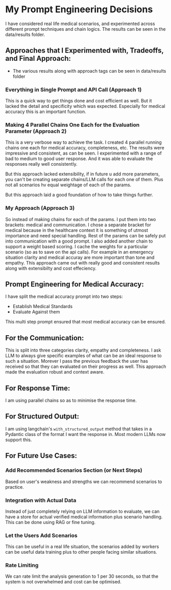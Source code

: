 # My Prompt Engineering Decisions

I have considered real life medical scenarios, and experimented across different prompt techniques and chain logics. The results can be seen in the data/results folder.

## Approaches that I Experimented with, Tradeoffs, and Final Approach:

- The various results along with approach tags can be seen in data/results folder

### Everything in Single Prompt and API Call (Approach 1)

This is a quick way to get things done and cost efficient as well. But it lacked the detail and specificity which was expected. Especially for medical accuracy this is an important function.

### Making 4 Parallel Chains One Each for the Evaluation Parameter (Approach 2)

This is a very verbose way to achieve the task. I created 4 parallel running chains one each for medical accuracy, completeness, etc. The results were impressive and consistent, as can be seen. I experimented with a range of bad to medium to good user response. And it was able to evaluate the responses really well consistently.

But this approach lacked extensibility, if in future u add more parameters, you can't be creating separate chains/LLM calls for each one of them. Plus not all scenarios hv equal weightage of each of the params.

But this approach laid a good foundation of how to take things further.

### My Approach (Approach 3)

So instead of making chains for each of the params. I put them into two brackets: medical and communication. I chose a separate bracket for medical because in the healthcare context it is something of utmost importance and need special handling. Rest of the params can be safely put into communication with a good prompt. I also added another chain to support a weight based scoring. I cache the weights for a particular scenario (so as to save on the api calls). For example in an emergency situation clarity and medical accuray are more important than tone and empathy. This approach came out with really good and consistent results along with extensibilty and cost effeciency.

## Prompt Engineering for Medical Accuracy:

I have split the medical accuracy prompt into two steps:
- Establish Medical Standards
- Evaluate Against them

This multi step prompt ensured that most medical accuracy can be ensured.

## For the Communication:

This is split into three categories clarity, empathy and completeness. I ask LLM to always give specific examples of what can be an ideal response to such a situation. Morever I pass the previous feedback the user has received so that they can evaluated on their progress as well. This approach made the evaluation robust and context aware.

## For Response Time:

I am using parallel chains so as to minimise the response time.

## For Structured Output:

I am using langchain's `with_structured_output` method that takes in a Pydantic class of the format I want the response in. Most modern LLMs now support this.

## For Future Use Cases:

### Add Recommended Scenarios Section (or Next Steps)
Based on user's weakness and strengths we can recommend scenarios to practice.

### Integration with Actual Data
Instead of just completely relying on LLM information to evaluate, we can have a store for actual verified medical information plus scenario handling. This can be done using RAG or fine tuning.

### Let the Users Add Scenarios
This can be useful in a real life situation, the scenarios added by workers can be useful data training plus to other people facing similar situations.

### Rate Limiting
We can rate limit the analysis generation to 1 per 30 seconds, so that the system is not overwhelmed and cost can be optimised.